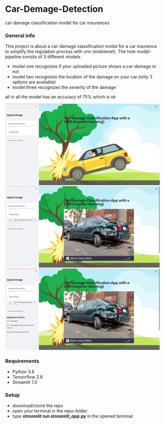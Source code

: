 # Car-Demage-Detection
car-damage classification model for car insurences

### General info
This project is about a car-damage classification model for a car insurence to simplify the regulation process with cnn (mobilenet). The hole model-pipeline consits of 3 different models. 
- model one recognizes if your uploaded picture shows a car-damage or not
- model two recognizes the location of the damage on your car (only 3 options are available)
- model three recognizes the severity of the damage

all in all the model has an accuracy of 75% which is ok

![](./Screenshots/1.png)
![](./Screenshots/2.png)
![](./Screenshots/3.png)
### Requirements
- Python 3.8
- Tensorflow 2.6
- Streamlit 1.0

### Setup
- download/clone the repo
- open your terminal in the repo-folder
- type ***streamlit run streamlit_app.py*** in the opened terminal
